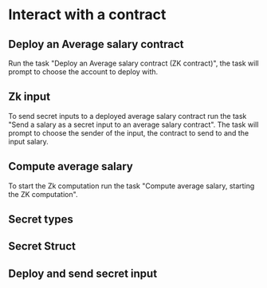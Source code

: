 # Interact with a contract

## Deploy an Average salary contract 

Run the task "Deploy an Average salary contract (ZK contract)", the task will prompt to choose the
account to deploy with.

## Zk input

To send secret inputs to a deployed average salary contract run the task 
"Send a salary as a secret input to an average salary contract". The task will prompt to choose the
sender of the input, the contract to send to and the input salary.

## Compute average salary

To start the Zk computation run the task "Compute average salary, starting the ZK computation".

## Secret types


## Secret Struct


## Deploy and send secret input

